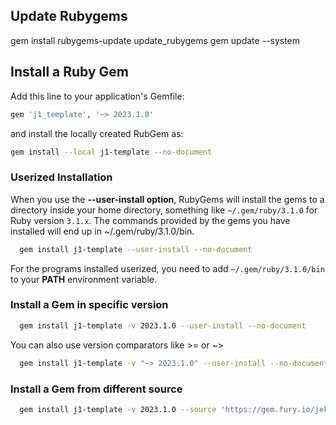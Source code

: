 ## Update Rubygems

gem install rubygems-update
update_rubygems
gem update --system


## Install a Ruby Gem

Add this line to your application's Gemfile:

``` ruby
gem 'j1_template', '~> 2023.1.0'
```

and install the locally created RubGem as:

``` sh
gem install --local j1-template --no-document
```

### Userized Installation

When you use the **--user-install option**, RubyGems will install the gems
to a directory inside your home directory, something like `~/.gem/ruby/3.1.0`
for Ruby version `3.1.x`. The commands provided by the gems you have installed
will end up in ~/.gem/ruby/3.1.0/bin.

``` sh
  gem install j1-template --user-install --no-document
```

For the programs installed userized, you need to add `~/.gem/ruby/3.1.0/bin`
to your **PATH** environment variable.

### Install a Gem in specific version

``` sh
  gem install j1-template -v 2023.1.0 --user-install --no-document
```

You can also use version comparators like >= or ~>

``` sh
  gem install j1-template -v "~> 2023.1.0" --user-install --no-document
```

### Install a Gem from different source

``` sh
  gem install j1-template -v 2023.1.0 --source 'https://gem.fury.io/jekyll-one-org/' --user-install --no-document
```
